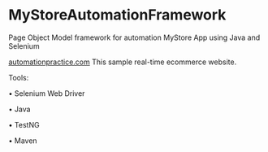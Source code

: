# MyStoreAutomationFramework
Page Object Model framework for automation MyStore App using Java and Selenium

[automationpractice.com](http://automationpractice.com/index.php "Automation Practice Website")
This sample real-time ecommerce website.

Tools:

• Selenium Web Driver

• Java

• TestNG

• Maven